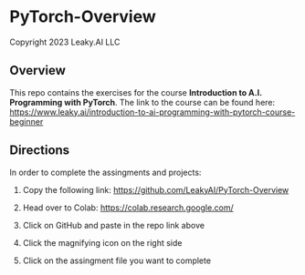 # PyTorch-Overview

Copyright 2023 Leaky.AI LLC

## Overview
This repo contains the exercises for the course <b>Introduction to A.I. Programming with PyTorch</b>.  The link to the course can be found here:  https://www.leaky.ai/introduction-to-ai-programming-with-pytorch-course-beginner 

## Directions
In order to complete the assingments and projects:

1.  Copy the following link:
https://github.com/LeakyAI/PyTorch-Overview

2.  Head over to Colab:
https://colab.research.google.com/

3.  Click on GitHub and paste in the repo link above

4.  Click the magnifying icon on the right side

5.  Click on the assingment file you want to complete


